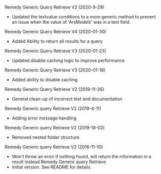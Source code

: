 Remedy Generic Query Retrieve V2 (2020-9-29)
* Updated the textvalue conditions to a more generic method to prevent an issue when the value of 'ArsModels' was in a text field.

Remedy Generic Query Retrieve V4 (2020-01-30)
* Added Ability to return all results for a query

Remedy Generic Query Retrieve V3 (2020-01-23)
* Updated disable caching logic to improve performance

Remedy Generic Query Retrieve V3 (2020-01-18)
* Added ability to disable caching

Remedy Generic Query Retrieve V2 (2019-11-26)
* General clean-up of incorrect text and documentation

Remedy Generic  query Retrieve V2 (2019-4-11)
 * Adding error message handling

Remedy Generic  query Retrieve V2 (2019-18-02)
 * Removed nested folder structure.

Remedy Generic  query Retrieve V2 (2016-11-10)
 * Won't throw an error if nothing found, will return the information in a result instead
Remedy Generic query Retrieve
 * Initial version.  See README for details.

